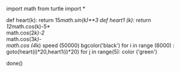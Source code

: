 import math
from turtle import *

def heart(k):
    return 15*math.sin(k)**3
def heart1 (k):
    return 12*math.cos(k)-5*\
       math.cos(2*k)-2*\
       math.cos(3*k)-\
       math.cos (4*k)
speed (50000)
bgcolor('black')
for i in range (6000) :
    goto(heart(i)*20,heart1(i)*20)
    for j in range(5):
        color ('green')

done()

